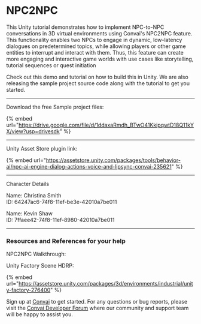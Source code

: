 # NPC2NPC

This Unity tutorial demonstrates how to implement NPC-to-NPC conversations in 3D virtual environments using Convai's NPC2NPC feature. This functionality enables two NPCs to engage in dynamic, low-latency dialogues on predetermined topics, while allowing players or other game entities to interrupt and interact with them. Thus, this feature can create more engaging and interactive game worlds with use cases like storytelling, tutorial sequences or quest initiation&#x20;

Check out this demo and tutorial on how to build this in Unity. We are also releasing the sample project source code along with the tutorial to get you started.

***

Download the free Sample project files:

{% embed url="https://drive.google.com/file/d/1ddaxaRmdh_BTwO41KkipqwtD18Q11kYX/view?usp=drivesdk" %}

***

Unity Asset Store plugin link:

{% embed url="https://assetstore.unity.com/packages/tools/behavior-ai/npc-ai-engine-dialog-actions-voice-and-lipsync-convai-235621" %}

***

Character Details

Name: Christina Smith\
ID:  64247ac6-74f8-11ef-be3e-42010a7be011

Name: Kevin Shaw\
ID:  7ffaee42-74f8-11ef-8980-42010a7be011

***

### Resources and References for your help

NPC2NPC Walkthrough:

Unity Factory Scene HDRP:

{% embed url="https://assetstore.unity.com/packages/3d/environments/industrial/unity-factory-276400" %}

Sign up at [Convai](https://convai.com/) to get started. For any questions or bug reports, please visit the [Convai Developer Forum](https://forum.convai.com/) where our community and support team will be happy to assist you.
